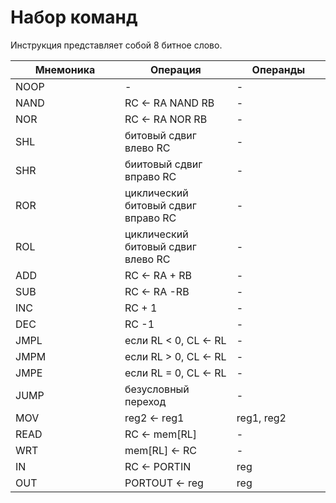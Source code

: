 # Набор команд

Инструкция представляет собой 8 битное слово.

<table><thead><tr><th width="252">Мнемоника</th><th width="251">Операция</th><th width="207">Операнды</th></tr></thead><tbody><tr><td>NOOP</td><td>-</td><td>-</td></tr><tr><td>NAND</td><td>RC ← RA NAND RB</td><td>-</td></tr><tr><td>NOR</td><td>RC ← RA NOR RB</td><td>-</td></tr><tr><td>SHL</td><td>битовый сдвиг влево RС</td><td>-</td></tr><tr><td>SHR</td><td>биитовый сдвиг вправо RC</td><td>-</td></tr><tr><td>ROR</td><td>циклический битовый сдвиг вправо RC</td><td>-</td></tr><tr><td>ROL</td><td>циклический битовый сдвиг влево RC</td><td>-</td></tr><tr><td>ADD</td><td>RC ← RA + RB</td><td>-</td></tr><tr><td>SUB</td><td>RC ← RA -RB</td><td>-</td></tr><tr><td>INC</td><td>RC + 1</td><td>-</td></tr><tr><td>DEC</td><td>RC -1</td><td>-</td></tr><tr><td>JMPL</td><td>если RL &#x3C; 0, CL  ← RL</td><td>-</td></tr><tr><td>JMPM</td><td>если RL > 0, CL  ← RL</td><td>-</td></tr><tr><td>JMPE</td><td>если RL = 0, CL  ← RL</td><td>-</td></tr><tr><td>JUMP</td><td>безусловный переход</td><td>-</td></tr><tr><td>MOV</td><td>reg2 ← reg1</td><td>reg1, reg2</td></tr><tr><td>READ</td><td>RC ← mem[RL]</td><td>-</td></tr><tr><td>WRT</td><td>mem[RL] ← RC</td><td>-</td></tr><tr><td>IN</td><td>RC ← PORTIN</td><td>reg</td></tr><tr><td>OUT</td><td>PORTOUT ← reg</td><td>reg</td></tr></tbody></table>


